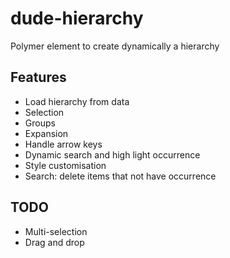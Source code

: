 # dude-hierarchy
Polymer element to create dynamically a hierarchy
## Features
* Load hierarchy from data
* Selection
* Groups
* Expansion
* Handle arrow keys
* Dynamic search and high light occurrence
* Style customisation
* Search: delete items that not have occurrence
## TODO
* Multi-selection
* Drag and drop